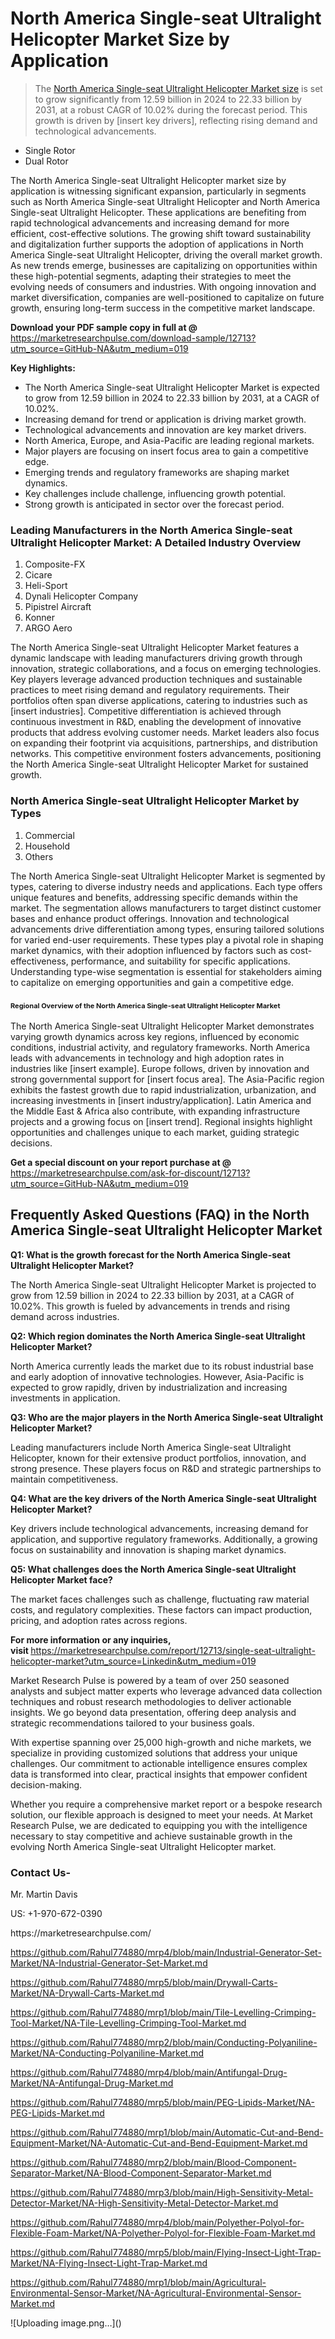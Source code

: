 <h1>North America Single-seat Ultralight Helicopter Market&nbsp;Size by Application</h1><blockquote><p>The <a href="https://marketresearchpulse.com/download-sample/12713?utm_source=GitHub-NA&amp;utm_medium=019">North America Single-seat Ultralight Helicopter Market size</a> is set to grow significantly from 12.59 billion in 2024 to 22.33 billion by 2031, at a robust CAGR of 10.02% during the forecast period. This growth is driven by [insert key drivers], reflecting rising demand and technological advancements.</p></blockquote><ul><li>Single Rotor<li> Dual Rotor</li></ul><p>The North America Single-seat Ultralight Helicopter market size by application is witnessing significant expansion, particularly in segments such as North America Single-seat Ultralight Helicopter and North America Single-seat Ultralight Helicopter. These applications are benefiting from rapid technological advancements and increasing demand for more efficient, cost-effective solutions. The growing shift toward sustainability and digitalization further supports the adoption of applications in North America Single-seat Ultralight Helicopter, driving the overall market growth. As new trends emerge, businesses are capitalizing on opportunities within these high-potential segments, adapting their strategies to meet the evolving needs of consumers and industries. With ongoing innovation and market diversification, companies are well-positioned to capitalize on future growth, ensuring long-term success in the competitive market landscape.</p><p><strong>Download your PDF sample copy in full at @ </strong><a href="https://marketresearchpulse.com/download-sample/12713?utm_source=GitHub-NA&amp;utm_medium=019">https://marketresearchpulse.com/download-sample/12713?utm_source=GitHub-NA&amp;utm_medium=019</a></p><p><strong>Key Highlights: </strong></p><ul><li>The North America Single-seat Ultralight Helicopter Market is expected to grow from 12.59 billion in 2024 to 22.33 billion by 2031, at a CAGR of 10.02%.</li><li>Increasing demand for trend or application is driving market growth.</li><li>Technological advancements and innovation are key market drivers.</li><li>North America, Europe, and Asia-Pacific are leading regional markets.</li><li>Major players are focusing on insert focus area to gain a competitive edge.</li><li>Emerging trends and regulatory frameworks are shaping market dynamics.</li><li>Key challenges include challenge, influencing growth potential.</li><li>Strong growth is anticipated in sector over the forecast period.</li></ul><h3>Leading Manufacturers in the North America Single-seat Ultralight Helicopter Market: A Detailed Industry Overview</h3><ol><li>Composite-FX</li><li>Cicare</li><li>Heli-Sport</li><li>Dynali Helicopter Company</li><li>Pipistrel Aircraft</li><li>Konner</li><li>ARGO Aero</li></ol><div class="flex max-w-full flex-col flex-grow"><div class="min-h-8 text-message flex w-full flex-col items-end gap-2 whitespace-normal break-words [.text-message+&amp;]:mt-5" dir="auto" data-message-author-role="assistant" data-message-id="fd8432e4-4910-450d-b182-61b7bfb0a01f" data-message-model-slug="gpt-4o"><div class="flex w-full flex-col gap-1 empty:hidden first:pt-[3px]"><div class="markdown prose w-full break-words dark:prose-invert light"><p>The North America Single-seat Ultralight Helicopter Market features a dynamic landscape with leading manufacturers driving growth through innovation, strategic collaborations, and a focus on emerging technologies. Key players leverage advanced production techniques and sustainable practices to meet rising demand and regulatory requirements. Their portfolios often span diverse applications, catering to industries such as [insert industries]. Competitive differentiation is achieved through continuous investment in R&amp;D, enabling the development of innovative products that address evolving customer needs. Market leaders also focus on expanding their footprint via acquisitions, partnerships, and distribution networks. This competitive environment fosters advancements, positioning the North America Single-seat Ultralight Helicopter Market for sustained growth.</p></div></div></div></div><h3>North America Single-seat Ultralight Helicopter Market by Types</h3><ol><li>Commercial<li> Household<li> Others</li></ol><div class="flex max-w-full flex-col flex-grow"><div class="min-h-8 text-message flex w-full flex-col items-end gap-2 whitespace-normal break-words [.text-message+&amp;]:mt-5" dir="auto" data-message-author-role="assistant" data-message-id="084470be-0bb7-4664-bddf-5156b4f41249" data-message-model-slug="gpt-4o-mini"><div class="flex w-full flex-col gap-1 empty:hidden first:pt-[3px]"><div class="markdown prose w-full break-words dark:prose-invert light"><p>The North America Single-seat Ultralight Helicopter Market is segmented by types, catering to diverse industry needs and applications. Each type offers unique features and benefits, addressing specific demands within the market. The segmentation allows manufacturers to target distinct customer bases and enhance product offerings. Innovation and technological advancements drive differentiation among types, ensuring tailored solutions for varied end-user requirements. These types play a pivotal role in shaping market dynamics, with their adoption influenced by factors such as cost-effectiveness, performance, and suitability for specific applications. Understanding type-wise segmentation is essential for stakeholders aiming to capitalize on emerging opportunities and gain a competitive edge.</p></div></div></div></div><h3><span style="font-size: 11px;">Regional Overview of the North America Single-seat Ultralight Helicopter Market</span></h3><div class="flex max-w-full flex-col flex-grow"><div class="min-h-8 text-message flex w-full flex-col items-end gap-2 whitespace-normal break-words [.text-message+&amp;]:mt-5" dir="auto" data-message-author-role="assistant" data-message-id="e9038762-ce64-4e30-91c9-9bd413514231" data-message-model-slug="gpt-4o-mini"><div class="flex w-full flex-col gap-1 empty:hidden first:pt-[3px]"><div class="markdown prose w-full break-words dark:prose-invert light"><p>The North America Single-seat Ultralight Helicopter Market demonstrates varying growth dynamics across key regions, influenced by economic conditions, industrial activity, and regulatory frameworks. North America leads with advancements in technology and high adoption rates in industries like [insert example]. Europe follows, driven by innovation and strong governmental support for [insert focus area]. The Asia-Pacific region exhibits the fastest growth due to rapid industrialization, urbanization, and increasing investments in [insert industry/application]. Latin America and the Middle East &amp; Africa also contribute, with expanding infrastructure projects and a growing focus on [insert trend]. Regional insights highlight opportunities and challenges unique to each market, guiding strategic decisions.</p></div></div></div></div><p><strong>Get a special discount on your report purchase at @ </strong><a href="https://marketresearchpulse.com/ask-for-discount/12713?utm_source=GitHub-NA&amp;utm_medium=019">https://marketresearchpulse.com/ask-for-discount/12713?utm_source=GitHub-NA&amp;utm_medium=019</a></p><h2>Frequently Asked Questions (FAQ) in the North America Single-seat Ultralight Helicopter Market</h2><p><strong>Q1: What is the growth forecast for the North America Single-seat Ultralight Helicopter Market?</strong></p><p>The North America Single-seat Ultralight Helicopter Market is projected to grow from 12.59 billion in 2024 to 22.33 billion by 2031, at a CAGR of 10.02%. This growth is fueled by advancements in trends and rising demand across industries.</p><p><strong>Q2: Which region dominates the North America Single-seat Ultralight Helicopter Market?</strong></p><p>North America currently leads the market due to its robust industrial base and early adoption of innovative technologies. However, Asia-Pacific is expected to grow rapidly, driven by industrialization and increasing investments in application.</p><p><strong>Q3: Who are the major players in the North America Single-seat Ultralight Helicopter Market?</strong></p><p>Leading manufacturers include North America Single-seat Ultralight Helicopter, known for their extensive product portfolios, innovation, and strong presence. These players focus on R&amp;D and strategic partnerships to maintain competitiveness.</p><p><strong>Q4: What are the key drivers of the North America Single-seat Ultralight Helicopter Market?</strong></p><p>Key drivers include technological advancements, increasing demand for application, and supportive regulatory frameworks. Additionally, a growing focus on sustainability and innovation is shaping market dynamics.</p><p><strong>Q5: What challenges does the North America Single-seat Ultralight Helicopter Market face?</strong></p><p>The market faces challenges such as challenge, fluctuating raw material costs, and regulatory complexities. These factors can impact production, pricing, and adoption rates across regions.</p><p><strong>For more information or any inquiries, visit&nbsp;</strong><a href="https://marketresearchpulse.com/report/12713/single-seat-ultralight-helicopter-market?utm_source=Linkedin&utm_medium=019">https://marketresearchpulse.com/report/12713/single-seat-ultralight-helicopter-market?utm_source=Linkedin&utm_medium=019</a></p><p>Market Research Pulse is powered by a team of over 250 seasoned analysts and subject matter experts who leverage advanced data collection techniques and robust research methodologies to deliver actionable insights. We go beyond data presentation, offering deep analysis and strategic recommendations tailored to your business goals.</p><p>With expertise spanning over 25,000 high-growth and niche markets, we specialize in providing customized solutions that address your unique challenges. Our commitment to actionable intelligence ensures complex data is transformed into clear, practical insights that empower confident decision-making.</p><p>Whether you require a comprehensive market report or a bespoke research solution, our flexible approach is designed to meet your needs. At Market Research Pulse, we are dedicated to equipping you with the intelligence necessary to stay competitive and achieve sustainable growth in the evolving North America Single-seat Ultralight Helicopter market.</p><h3><strong>Contact Us-</strong></h3><p>Mr. Martin Davis</p><p>US: +1-970-672-0390</p><p>https://marketresearchpulse.com/</p><p><a href="https://github.com/Rahul774880/mrp4/blob/main/Industrial-Generator-Set-Market/NA-Industrial-Generator-Set-Market.md">https://github.com/Rahul774880/mrp4/blob/main/Industrial-Generator-Set-Market/NA-Industrial-Generator-Set-Market.md</a></p><p><a href="https://github.com/Rahul774880/mrp5/blob/main/Drywall-Carts-Market/NA-Drywall-Carts-Market.md">https://github.com/Rahul774880/mrp5/blob/main/Drywall-Carts-Market/NA-Drywall-Carts-Market.md</a></p><p><a href="https://github.com/Rahul774880/mrp1/blob/main/Tile-Levelling-Crimping-Tool-Market/NA-Tile-Levelling-Crimping-Tool-Market.md">https://github.com/Rahul774880/mrp1/blob/main/Tile-Levelling-Crimping-Tool-Market/NA-Tile-Levelling-Crimping-Tool-Market.md</a></p><p><a href="https://github.com/Rahul774880/mrp2/blob/main/Conducting-Polyaniline-Market/NA-Conducting-Polyaniline-Market.md">https://github.com/Rahul774880/mrp2/blob/main/Conducting-Polyaniline-Market/NA-Conducting-Polyaniline-Market.md</a></p><p><a href="https://github.com/Rahul774880/mrp4/blob/main/Antifungal-Drug-Market/NA-Antifungal-Drug-Market.md">https://github.com/Rahul774880/mrp4/blob/main/Antifungal-Drug-Market/NA-Antifungal-Drug-Market.md</a></p><p><a href="https://github.com/Rahul774880/mrp5/blob/main/PEG-Lipids-Market/NA-PEG-Lipids-Market.md">https://github.com/Rahul774880/mrp5/blob/main/PEG-Lipids-Market/NA-PEG-Lipids-Market.md</a></p><p><a href="https://github.com/Rahul774880/mrp1/blob/main/Automatic-Cut-and-Bend-Equipment-Market/NA-Automatic-Cut-and-Bend-Equipment-Market.md">https://github.com/Rahul774880/mrp1/blob/main/Automatic-Cut-and-Bend-Equipment-Market/NA-Automatic-Cut-and-Bend-Equipment-Market.md</a></p><p><a href="https://github.com/Rahul774880/mrp2/blob/main/Blood-Component-Separator-Market/NA-Blood-Component-Separator-Market.md">https://github.com/Rahul774880/mrp2/blob/main/Blood-Component-Separator-Market/NA-Blood-Component-Separator-Market.md</a></p><p><a href="https://github.com/Rahul774880/mrp3/blob/main/High-Sensitivity-Metal-Detector-Market/NA-High-Sensitivity-Metal-Detector-Market.md">https://github.com/Rahul774880/mrp3/blob/main/High-Sensitivity-Metal-Detector-Market/NA-High-Sensitivity-Metal-Detector-Market.md</a></p><p><a href="https://github.com/Rahul774880/mrp4/blob/main/Polyether-Polyol-for-Flexible-Foam-Market/NA-Polyether-Polyol-for-Flexible-Foam-Market.md">https://github.com/Rahul774880/mrp4/blob/main/Polyether-Polyol-for-Flexible-Foam-Market/NA-Polyether-Polyol-for-Flexible-Foam-Market.md</a></p><p><a href="https://github.com/Rahul774880/mrp5/blob/main/Flying-Insect-Light-Trap-Market/NA-Flying-Insect-Light-Trap-Market.md">https://github.com/Rahul774880/mrp5/blob/main/Flying-Insect-Light-Trap-Market/NA-Flying-Insect-Light-Trap-Market.md</a></p><p><a href="https://github.com/Rahul774880/mrp1/blob/main/Agricultural-Environmental-Sensor-Market/NA-Agricultural-Environmental-Sensor-Market.md">https://github.com/Rahul774880/mrp1/blob/main/Agricultural-Environmental-Sensor-Market/NA-Agricultural-Environmental-Sensor-Market.md</a></p>
![Uploading image.png…]()
